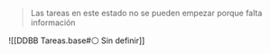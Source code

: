 > Las tareas en este estado no se pueden empezar porque falta información

![[DDBB Tareas.base#⚪ Sin definir]]